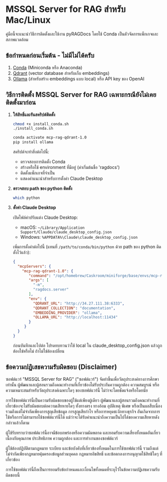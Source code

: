 # MSSQL Server for RAG สำหรับ Mac/Linux

คู่มือนี้จะแนะนำวิธีการติดตั้งและใช้งาน pyRAGDocs โดยใช้ Conda เป็นตัวจัดการแพ็กเกจและสภาพแวดล้อม

## ข้อกำหนดก่อนเริ่มต้น - ไม่มีไม่ได้ครับ

1. [Conda](https://docs.conda.io/en/latest/miniconda.html) (Miniconda หรือ Anaconda)
2. [Qdrant](https://qdrant.tech/) (vector database สำหรับเก็บ embeddings)
3. [Ollama](https://ollama.ai/) (สำหรับสร้าง embeddings แบบ local) หรือ API key ของ OpenAI

## วิธีการติดตั้ง MSSQL Server for RAG เฉพาะกรณียังไม่เคยติดตั้งมาก่อน

1. **ให้สิทธิ์และรันสคริปต์ติดตั้ง**

   ```bash
   chmod +x install_conda.sh
   ./install_conda.sh

   conda activate mcp-rag-qdrant-1.0
   pip install ollama
   ```

   สคริปต์จะทำสิ่งต่อไปนี้:
   - ตรวจสอบการติดตั้ง Conda
   - สร้างหรือใช้ environment ที่มีอยู่ (ค่าเริ่มต้นชื่อ 'ragdocs')
   - ติดตั้งแพ็กเกจที่จำเป็น
   - แสดงคำแนะนำสำหรับการตั้งค่า Claude Desktop


2. **ตรวจสอบ path ของ python ติดตั้ง**

   ```bash
   which python
   ```

3. **ตั้งค่า Claude Desktop**

   เปิดไฟล์ค่าปรับแต่ง Claude Desktop:
   - macOS: `~/Library/Application Support/Claude/claude_desktop_config.json`
   - Windows: `%APPDATA%\Claude\claude_desktop_config.json`

   เพิ่มการตั้งค่าต่อไปนี้ (แทนที่ `/path/to/conda/bin/python` ด้วย path ของ python ติดตั้งไว้แล้ว):

   ```json
   {
     "mcpServers": {
       "mcp-rag-qdrant-1.0": {
          "command": "/opt/homebrew/Caskroom/miniforge/base/envs/mcp-rag-qdrant-1.0/bin/python",
          "args": [
            "-m",
            "ragdocs.server"
          ],
          "env": {
            "QDRANT_URL": "http://34.27.111.38:6333",
            "QDRANT_COLLECTION": "documentation",
            "EMBEDDING_PROVIDER": "ollama",
            "OLLAMA_URL": "http://localhost:11434"
          }
        }
     }
   }
   ```

   ก่อนบันทึกและไปต่อ โปรดทบทวนว่าใช้ local ใน claude_desktop_config.json แล้วถูกต้องใช่หรือไม่ ถ้าไม่ใช่ต้องเปลี่ยน


## ข้อความปฏิเสธความรับผิดชอบ (Disclaimer)

ซอฟต์แวร์ "MSSQL Server for RAG" ("ซอฟต์แวร์") จัดทำขึ้นเพื่อวัตถุประสงค์ทางการศึกษาเท่านั้น ผู้พัฒนาและผู้สอนรวมถึงคณะทำงานที่เกี่ยวข้องไม่รับประกันความถูกต้อง ความสมบูรณ์ หรือความเหมาะสมสำหรับวัตถุประสงค์เฉพาะใดๆ ของซอฟต์แวร์นี้ ไม่ว่าจะโดยชัดแจ้งหรือโดยนัย

การใช้ซอฟต์แวร์นี้เป็นความรับผิดชอบของผู้ใช้แต่เพียงผู้เดียว ผู้พัฒนาและผู้สอนรวมถึงคณะทำงานที่เกี่ยวข้องจะไม่รับผิดชอบต่อความเสียหายใดๆ ทั้งทางตรง ทางอ้อม อุบัติเหตุ พิเศษ หรือเป็นผลสืบเนื่อง รวมถึงแต่ไม่จำกัดเพียงการสูญเสียข้อมูล การสูญเสียกำไร หรือการหยุดชะงักทางธุรกิจ อันเกิดจากการใช้หรือการไม่สามารถใช้ซอฟต์แวร์นี้ได้ แม้ว่าจะได้รับคำแนะนำถึงความเป็นไปได้ของความเสียหายดังกล่าวแล้วก็ตาม

ผู้ใช้รับทราบว่าซอฟต์แวร์นี้อาจมีข้อบกพร่องหรือความผิดพลาด และยอมรับความเสี่ยงทั้งหมดอันเกี่ยวเนื่องกับคุณภาพ ประสิทธิภาพ ความถูกต้อง และการทำงานของซอฟต์แวร์

ผู้ใช้ต้องปฏิบัติตามกฎหมาย ระเบียบ และข้อบังคับที่เกี่ยวข้องทั้งหมดในการใช้ซอฟต์แวร์นี้ รวมถึงแต่ไม่จำกัดเพียงกฎหมายคุ้มครองข้อมูลส่วนบุคคล กฎหมายลิขสิทธิ์ และข้อตกลงการอนุญาตใช้สิทธิใดๆ ที่เกี่ยวข้อง

การใช้ซอฟต์แวร์นี้ถือเป็นการยอมรับข้อกำหนดและเงื่อนไขทั้งหมดที่ระบุไว้ในข้อความปฏิเสธความรับผิดชอบนี้
